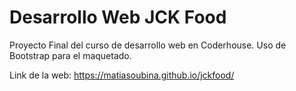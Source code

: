 # Desarrollo Web JCK Food
Proyecto Final del curso de desarrollo web en Coderhouse.
Uso de Bootstrap para el maquetado.

Link de la web: https://matiasoubina.github.io/jckfood/
